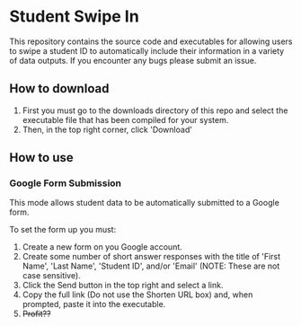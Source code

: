 # Student Swipe In
This repository contains the source code and executables for allowing users to swipe a student ID to automatically include their information in a variety of data outputs. If you encounter any bugs please submit an issue.

## How to download
1) First you must go to the downloads directory of this repo and select the executable file that has been compiled for your system.
2) Then, in the top right corner, click 'Download'

## How to use
### Google Form Submission
This mode allows student data to be automatically submitted to a Google form.

To set the form up you must:
1) Create a new form on you Google account.
2) Create some number of short answer responses with the title of 'First Name', 'Last Name', 'Student ID', and/or 'Email' (NOTE: These are not case sensitive).
3) Click the Send button in the top right and select a link.
4) Copy the full link (Do not use the Shorten URL box) and, when prompted, paste it into the executable.
5) ~~Profit??~~
